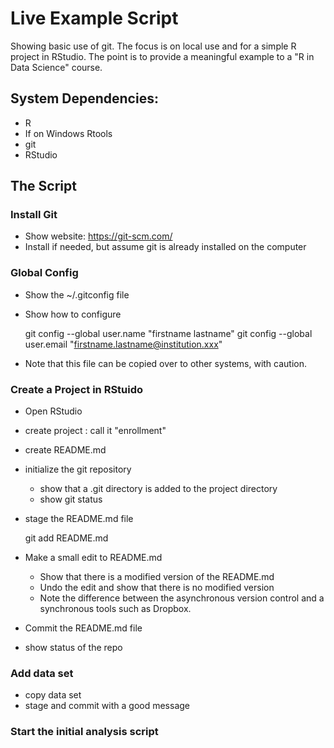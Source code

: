 # Live Example Script

Showing basic use of git.  The focus is on local use and for a simple R project
in RStudio.  The point is to provide a meaningful example to a "R in Data
Science" course.

## System Dependencies:

* R
* If on Windows Rtools
* git
* RStudio

## The Script

### Install Git
* Show website: https://git-scm.com/
* Install if needed, but assume git is already installed on the computer

### Global Config

* Show the ~/.gitconfig file
* Show how to configure

    git config --global user.name "firstname lastname"
    git config --global user.email "firstname.lastname@institution.xxx"

* Note that this file can be copied over to other systems, with caution.

### Create a Project in RStuido
* Open RStudio
* create project : call it "enrollment"
* create README.md
* initialize the git repository
  * show that a .git directory is added to the project directory
  * show git status
* stage the README.md file

    git add README.md

* Make a small edit to README.md
  * Show that there is a modified version of the README.md
  * Undo the edit and show that there is no modified version
  * Note the difference between the asynchronous version control and a
    synchronous tools such as Dropbox.

* Commit the README.md file

* show status of the repo

### Add data set
* copy data set
* stage and commit with a good message

### Start the initial analysis script
